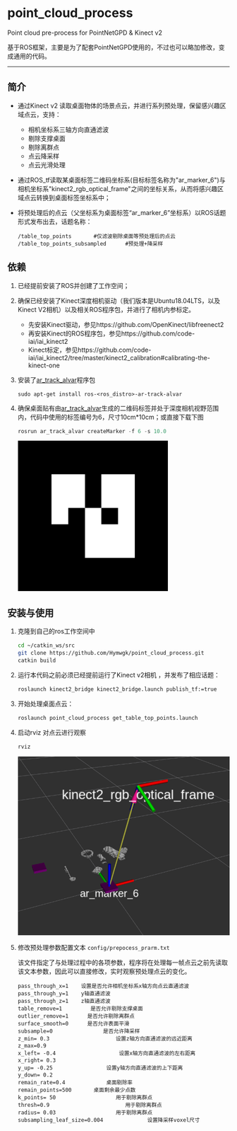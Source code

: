 # point_cloud_process
Point cloud pre-process for  PointNetGPD & Kinect v2

基于ROS框架，主要是为了配套PointNetGPD使用的，不过也可以略加修改，变成通用的代码。  

***
## **简介**

- 通过Kinect v2 读取桌面物体的场景点云，并进行系列预处理，保留感兴趣区域点云，支持：
   - 相机坐标系三轴方向直通滤波
   - 剔除支撑桌面
   - 剔除离群点
   - 点云降采样
   - 点云光滑处理
- 通过ROS_tf读取某桌面标签二维码坐标系(目标标签名称为"ar_marker_6")与相机坐标系"kinect2_rgb_optical_frame"之间的坐标关系，从而将感兴趣区域点云转换到桌面标签坐标系中；
- 将预处理后的点云（父坐标系为桌面标签“ar_marker_6”坐标系）以ROS话题形式发布出去，话题名称：
   
   ```
   /table_top_points       #仅滤波剔除桌面等预处理后的点云
   /table_top_points_subsampled      #预处理+降采样
   ```



## 依赖

1. 已经提前安装了ROS并创建了工作空间；

2. 确保已经安装了Kinect深度相机驱动（我们版本是Ubuntu18.04LTS，以及Kinect V2相机）以及相关ROS程序包，并进行了相机内参标定。

	- 先安装Kinect驱动，参见https://github.com/OpenKinect/libfreenect2
	- 再安装Kinect的ROS程序包，参见https://github.com/code-iai/iai_kinect2
	- Kinect标定，参见https://github.com/code-iai/iai_kinect2/tree/master/kinect2_calibration#calibrating-the-kinect-one

3. 安装了[ar_track_alvar](http://wiki.ros.org/ar_track_alvar/)程序包

   ```
   sudo apt-get install ros-<ros_distro>-ar-track-alvar
   ```

4. 确保桌面贴有由[ar_track_alvar](http://wiki.ros.org/ar_track_alvar/)生成的二维码标签并处于深度相机视野范围内，代码中使用的标签编号为6，尺寸10cm*10cm；或直接下载下图

   ```python
   rosrun ar_track_alvar createMarker -f 6 -s 10.0
   ```

   ![](./data/MarkerData_6.png)

   

## 安装与使用

1. 克隆到自己的ros工作空间中  
   ```bash
   cd ~/catkin_ws/src
   git clone https://github.com/Hymwgk/point_cloud_process.git
   catkin build
   ```
   
3. 运行本代码之前必须已经提前运行了Kinect v2相机 ，并发布了相应话题： 

   ```bash
   roslaunch kinect2_bridge kinect2_bridge.launch publish_tf:=true
   ```

4. 开始处理桌面点云：
   ```bash
   roslaunch point_cloud_process get_table_top_points.launch 
   ```

6. 启动rviz 对点云进行观察

   ```bash
   rviz
   ```
   ![预处理后的点云](data/table_top_points.png  "table_top_points")
   
7. 修改预处理参数配置文本  `config/prepocess_prarm.txt` 

   该文件指定了与处理过程中的各项参数，程序将在处理每一帧点云之前先读取该文本参数，因此可以直接修改，实时观察预处理点云的变化。

    ```
    pass_through_x=1    设置是否允许相机坐标系x轴方向点云直通滤波
    pass_through_y=1    y轴直通滤波
    pass_through_z=1    z轴直通滤波
    table_remove=1         是否允许剔除支撑桌面
    outlier_remove=1      是否允许剔除离群点   
    surface_smooth=0      是否允许表面平滑
    subsample=0                是否允许降采样
    z_min= 0.3                     设置z轴方向直通滤波的远近距离
    z_max=0.9                      
    x_left= -0.4                    设置x轴方向直通滤波的左右距离
    x_right= 0.3                  
    y_up= -0.25                 设置y轴方向直通滤波的上下距离
    y_down= 0.2             
    remain_rate=0.4             桌面剔除率
    remain_points=500       桌面剩余最少点数
    k_points= 50                   用于剔除离群点
    thresh=0.9                        用于剔除离群点
    radius= 0.03                   用于剔除离群点
    subsampling_leaf_size=0.004              设置降采样voxel尺寸
    ```